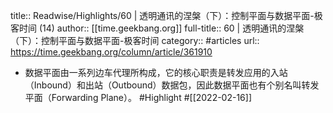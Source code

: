 title:: Readwise/Highlights/60 | 透明通讯的涅槃（下）：控制平面与数据平面-极客时间 (14)
author:: [[time.geekbang.org]]
full-title:: 60 | 透明通讯的涅槃（下）：控制平面与数据平面-极客时间
category:: #articles
url:: https://time.geekbang.org/column/article/361910

- 数据平面由一系列边车代理所构成，它的核心职责是转发应用的入站（Inbound）和出站（Outbound）数据包，因此数据平面也有个别名叫转发平面（Forwarding Plane）。 #Highlight #[[2022-02-16]]
